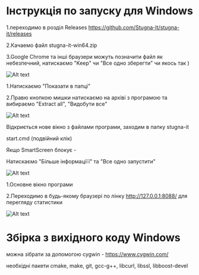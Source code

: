 # Інструкція по запуску для Windows 

1.переходимо в розділ Releases https://github.com/Stugna-It/stugna-it/releases

2.Качаемо файл stugna-it-win64.zip

3.Google Chrome та інші браузери можуть позначити файл як небезпечний, натискаємо "Keep" чи "Все одно зберегти" чи якось так ) 

![Alt text](/../master/doc/runWinImg/1.png?raw=true "screenshot")

1.Натискаємо "Показати в папці"

2.Правю кнопкою мишки натискаємо на архіві з програмою та вибираємо "Extract all", "Видобути все"

![Alt text](/../master/doc/runWinImg/2.png?raw=true "screenshot")

Відкриється нове вікно з файлами програми, заходим в папку stugna-it

start.cmd (подвійний клік)

Якщо SmartScreen блокує - 

Натискаємо "Більше інформаціїї"  та "Все одно запустити"

![Alt text](/../master/doc/runWinImg/3.png?raw=true "screenshot")


1.Основне вікно програми

2.Переходимо в будь-якому браузері по лінку  http://127.0.0.1:8088/  для перегляду статистики

![Alt text](/../master/doc/runWinImg/4.png?raw=true "screenshot")




# Збірка з вихідного коду Windows

можна зібрати за допомогою cygwin - https://www.cygwin.com/

необхідні пакети cmake, make, git, gcc-g++, libcurl, libssl, libboost-devel




